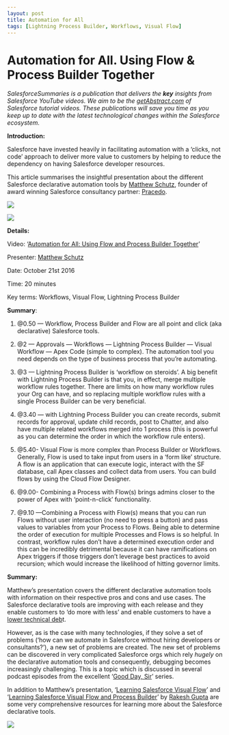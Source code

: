 ```yaml
---
layout: post
title: Automation for All
tags: [Lightning Process Builder, Workflows, Visual Flow]
---
```


# Automation for All. Using Flow & Process Builder Together

*SalesforceSummaries is a publication that delivers the **key** insights from
Salesforce YouTube videos. We aim to be the
[getAbstract.com](https://www.getabstract.com/en/) of Salesforce tutorial
videos. These publications will save you time as you keep up to date with the
latest technological changes within the Salesforce ecosystem.*

**Introduction:**

Salesforce have invested heavily in facilitating automation with a ‘clicks, not
code’ approach to deliver more value to customers by helping to reduce the
dependency on having Salesforce developer resources.

This article summarises the insightful presentation about the different
Salesforce declarative automation tools by [Matthew
Schutz](https://www.linkedin.com/in/matthewkschutz/?ppe=1), founder of award
winning Salesforce consultancy partner: [Pracedo](https://www.pracedo.com/).

![](https://cdn-images-1.medium.com/max/540/1*bcbqQ8vEhUvhOJd8WM_fuw.png)

![](https://cdn-images-1.medium.com/max/540/1*_gb6LklL1Mb1_9azOJz13A.png)

**Details:**

Video: ‘[Automation for All: Using Flow and Process Builder
Together](https://www.youtube.com/watch?v=mDuu4vNqzMU)’

Presenter: [Matthew Schutz](https://www.linkedin.com/in/matthewkschutz/?ppe=1)

Date: October 21st 2016

Time: 20 minutes

Key terms: Workflows, Visual Flow, Lightning Process Builder

**Summary**:

1) @0.50 — Workflow, Process Builder and Flow are all point and click (aka
declarative) Salesforce tools.

2) @2 — Approvals — Workflows — Lightning Process Builder — Visual Workflow —
Apex Code (simple to complex). The automation tool you need depends on the type
of business process that you’re automating.

3) @3 — Lightning Process Builder is ‘workflow on steroids’. A big benefit with
Lightning Process Builder is that you, in effect, merge multiple workflow rules
together. There are limits on how many workflow rules your Org can have, and so
replacing multiple workflow rules with a single Process Builder can be very
beneficial.

4) @3.40 — with Lightning Process Builder you can create records, submit records
for approval, update child records, post to Chatter, and also have multiple
related workflows merged into 1 process (this is powerful as you can determine
the order in which the workflow rule enters).

5) @5.40- Visual Flow is more complex than Process Builder or Workflows.
Generally, Flow is used to take input from users in a ‘form like’ structure. A
flow is an application that can execute logic, interact with the SF database,
call Apex classes and collect data from users. You can build flows by using the
Cloud Flow Designer.

6) @9.00- Combining a Process with Flow(s) brings admins closer to the power of
Apex with ‘point-n-click’ functionality.

7) @9.10 —Combining a Process with Flow(s) means that you can run Flows without
user interaction (no need to press a button) and pass values to variables from
your Process to Flows. Being able to determine the order of execution for
multiple Processes and Flows is so helpful. In contrast, workflow rules don’t
have a determined execution order and this can be incredibly detrimental because
it can have ramifications on Apex triggers if those triggers don’t leverage best
practices to avoid recursion; which would increase the likelihood of hitting
governor limits.

**Summary:**

Matthew’s presentation covers the different declarative automation tools with
information on their respective pros and cons and use cases. The Salesforce
declarative tools are improving with each release and they enable customers to
‘do more with less’ and enable customers to have a [lower technical
deb](https://en.wikipedia.org/wiki/Technical_debt)t.

However, as is the case with many technologies, if they solve a set of problems
(‘how can we automate in Salesforce without hiring developers or consultants?’),
a new set of problems are created. The new set of problems can be discovered in
very complicated Salesforce orgs which rely *hugely* on the declarative
automation tools and consequently, debugging becomes increasingly challenging.
This is a topic which is discussed in several podcast episodes from the
excellent ‘[Good Day, Sir](http://www.gooddaysirpodcast.com/)’ series.

In addition to Matthew’s presentation, ‘[Learning Salesforce Visual
Flow](https://www.packtpub.com/application-development/learning-salesforce-visual-workflow)’
and ‘[Learning Salesforce Visual Flow and Process
Builder](https://www.packtpub.com/application-development/learning-salesforce-visual-workflow-and-process-builder-second-edition)’
by [Rakesh Gupta](https://automationchampion.com/) are some very comprehensive
resources for learning more about the Salesforce declarative tools.

![](https://cdn-images-1.medium.com/max/720/1*M58c9tIFRSbm077Jf7Ay5A.png)
